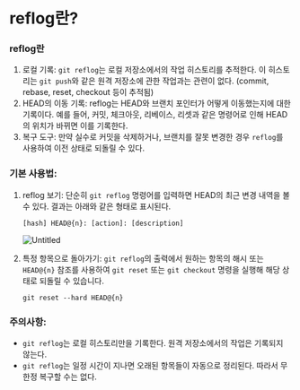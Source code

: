 # reflog란?

### reflog란

1. 로컬 기록: `git reflog`는 로컬 저장소에서의 작업 히스토리를 추적한다. 이 히스토리는 `git push`와 같은 원격 저장소에 관한 작업과는 관련이 없다. (commit, rebase, reset, checkout 등이 추적됨)
2. HEAD의 이동 기록: reflog는 HEAD와 브랜치 포인터가 어떻게 이동했는지에 대한 기록이다.
   예를 들어, 커밋, 체크아웃, 리베이스, 리셋과 같은 명령어로 인해 HEAD의 위치가 바뀌면 이를 기록한다.
3. 복구 도구: 만약 실수로 커밋을 삭제하거나, 브랜치를 잘못 변경한 경우 `reflog`를 사용하여 이전 상태로 되돌릴 수 있다.

### 기본 사용법:

1. reflog 보기: 단순히 `git reflog` 명령어를 입력하면 HEAD의 최근 변경 내역을 볼 수 있다. 결과는 아래와 같은 형태로 표시된다.

   ```
   [hash] HEAD@{n}: [action]: [description]
   ```

   ![Untitled](https://github.com/MojitoBar/iOS-DeepDive/assets/16567811/86e9dd9c-2c62-4edb-90dd-fdfe0358fbf2)

3. 특정 항목으로 돌아가기: `git reflog`의 출력에서 원하는 항목의 해시 또는 `HEAD@{n}` 참조를 사용하여 `git reset` 또는 `git checkout` 명령을 실행해 해당 상태로 되돌릴 수 있습니다.

   ```
   git reset --hard HEAD@{n}
   ```

### 주의사항:

- `git reflog`는 로컬 히스토리만을 기록한다. 원격 저장소에서의 작업은 기록되지 않는다.
- `git reflog`는 일정 시간이 지나면 오래된 항목들이 자동으로 정리된다. 따라서 무한정 복구할 수는 없다.
